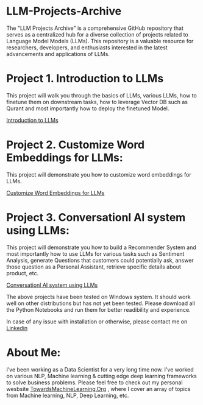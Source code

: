 # LLM-Projects-Archive
The "LLM Projects Archive" is a comprehensive GitHub repository that serves as a centralized hub for a diverse collection of projects related to Language Model Models (LLMs). This repository is a valuable resource for researchers, developers, and enthusiasts interested in the latest advancements and applications of LLMs.

# Project 1. Introduction to LLMs
This project will walk you through the basics of LLMs, various LLMs, how to finetune them on downstream tasks, how to leverage Vector DB such as Qurant and most importantly how to deploy the finetuned Model.

[Introduction to LLMs](https://github.com/Praveen76/Introduction-to-LLMs)

# Project 2. Customize Word Embeddings for LLMs:
This project will demonstrate you how to customize word embeddings for LLMs.

[Customize Word Embeddings for LLMs](https://github.com/Praveen76/Customize-Word-Embeddings-for-LLMs)


# Project 3. Conversationl AI system using LLMs:
This project will demonstrate you how to build a Recommender System and most importantly how to use LLMs for various tasks such as Sentiment Analysis, generate Questions that customers could potentially ask, answer those question as a Personal Assistant, retrieve specific details about product, etc.

[Conversationl AI system using LLMs](https://github.com/Praveen76/Build-Conversation-AI-System-using-LLMs)


The above projects have been tested on Windows system. It should work well on other distributions but has not yet been tested. Please download all the Python Notebooks and run them for better readibility and experience.

In case of any issue with installation or otherwise, please contact me on [Linkedin](https://www.linkedin.com/in/praveen-kumar-anwla-49169266/)

# **About Me:**
I’ve been working as a Data Scientist for a very long time now. I've worked on various NLP, Machine learning & cutting edge deep learning frameworks to solve business problems. Please feel free to check out my personal wesbsite [TowardsMachineLearning.Org](https://towardsmachinelearning.org/) , where I cover an array of topics from Machine learning, NLP, Deep Learning, etc.
